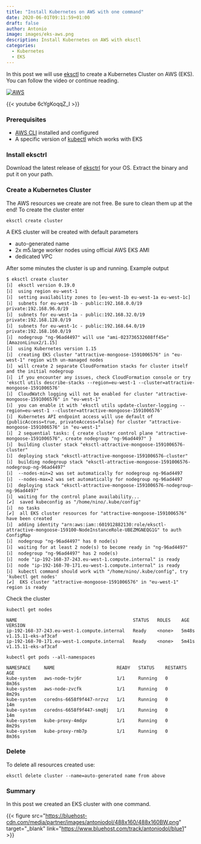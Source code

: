 ```yaml
---
title: "Install Kubernetes on AWS with one command"
date: 2020-06-01T09:11:59+01:00
draft: false
author: Antonio
image: images/eks-aws.png
description: Install Kubernetes on AWS with eksctl
categories: 
  - Kubernetes
  - EKS
---
```


In this post we will use [eksctl](https://eksctl.io) to create a Kubernetes Cluster on AWS (EKS). You can follow the video or continue reading.

[![AWS](https://static.shareasale.com/image/43514/300X2503_00.jpg)](https://shareasale.com/r.cfm?b=1551034&amp;u=2310472&amp;m=43514&amp;urllink=&amp;afftrack=)

{{< youtube 6cYgKoqqZ_I >}}

### Prerequisites
* [AWS CLI](https://docs.aws.amazon.com/cli/latest/userguide/install-cliv1.html) installed and configured
* A specific version of [kubectl](https://docs.aws.amazon.com/eks/latest/userguide/install-kubectl.html) which works with EKS

### Install eksctrl
Download the latest release of [eksctrl](https://github.com/weaveworks/eksctl/releases) for your OS. Extract the binary and put it on your path.

### Create a Kubernetes Cluster
The AWS resources we create are not free. Be sure to clean them up at the end! To create the cluster enter
    
    eksctl create cluster

A EKS cluster will be created with default parameters

* auto-generated name
* 2x m5.large worker nodes using official AWS EKS AMI
* dedicated VPC

After some minutes the cluster is up and running. Example output

    $ eksctl create cluster
    [ℹ]  eksctl version 0.19.0
    [ℹ]  using region eu-west-1
    [ℹ]  setting availability zones to [eu-west-1b eu-west-1a eu-west-1c]
    [ℹ]  subnets for eu-west-1b - public:192.168.0.0/19 private:192.168.96.0/19
    [ℹ]  subnets for eu-west-1a - public:192.168.32.0/19 private:192.168.128.0/19
    [ℹ]  subnets for eu-west-1c - public:192.168.64.0/19 private:192.168.160.0/19
    [ℹ]  nodegroup "ng-96ad4497" will use "ami-023736532608ff45e" [AmazonLinux2/1.15]
    [ℹ]  using Kubernetes version 1.15
    [ℹ]  creating EKS cluster "attractive-mongoose-1591006576" in "eu-west-1" region with un-managed nodes
    [ℹ]  will create 2 separate CloudFormation stacks for cluster itself and the initial nodegroup
    [ℹ]  if you encounter any issues, check CloudFormation console or try 'eksctl utils describe-stacks --region=eu-west-1 --cluster=attractive-mongoose-1591006576'
    [ℹ]  CloudWatch logging will not be enabled for cluster "attractive-mongoose-1591006576" in "eu-west-1"
    [ℹ]  you can enable it with 'eksctl utils update-cluster-logging --region=eu-west-1 --cluster=attractive-mongoose-1591006576'
    [ℹ]  Kubernetes API endpoint access will use default of {publicAccess=true, privateAccess=false} for cluster "attractive-mongoose-1591006576" in "eu-west-1"
    [ℹ]  2 sequential tasks: { create cluster control plane "attractive-mongoose-1591006576", create nodegroup "ng-96ad4497" }
    [ℹ]  building cluster stack "eksctl-attractive-mongoose-1591006576-cluster"
    [ℹ]  deploying stack "eksctl-attractive-mongoose-1591006576-cluster"
    [ℹ]  building nodegroup stack "eksctl-attractive-mongoose-1591006576-nodegroup-ng-96ad4497"
    [ℹ]  --nodes-min=2 was set automatically for nodegroup ng-96ad4497
    [ℹ]  --nodes-max=2 was set automatically for nodegroup ng-96ad4497
    [ℹ]  deploying stack "eksctl-attractive-mongoose-1591006576-nodegroup-ng-96ad4497"
    [ℹ]  waiting for the control plane availability...
    [✔]  saved kubeconfig as "/home/nino/.kube/config"
    [ℹ]  no tasks
    [✔]  all EKS cluster resources for "attractive-mongoose-1591006576" have been created
    [ℹ]  adding identity "arn:aws:iam::601912882130:role/eksctl-attractive-mongoose-159100-NodeInstanceRole-UBEZMGNEQG1G" to auth ConfigMap
    [ℹ]  nodegroup "ng-96ad4497" has 0 node(s)
    [ℹ]  waiting for at least 2 node(s) to become ready in "ng-96ad4497"
    [ℹ]  nodegroup "ng-96ad4497" has 2 node(s)
    [ℹ]  node "ip-192-168-37-243.eu-west-1.compute.internal" is ready
    [ℹ]  node "ip-192-168-70-171.eu-west-1.compute.internal" is ready
    [ℹ]  kubectl command should work with "/home/nino/.kube/config", try 'kubectl get nodes'
    [✔]  EKS cluster "attractive-mongoose-1591006576" in "eu-west-1" region is ready

Check the cluster

    kubectl get nodes
    
    NAME                                           STATUS   ROLES    AGE     VERSION
    ip-192-168-37-243.eu-west-1.compute.internal   Ready    <none>   5m48s   v1.15.11-eks-af3caf
    ip-192-168-70-171.eu-west-1.compute.internal   Ready    <none>   5m41s   v1.15.11-eks-af3caf

    kubectl get pods --all-namespaces
    
    NAMESPACE     NAME                       READY   STATUS    RESTARTS   AGE
    kube-system   aws-node-tvj6r             1/1     Running   0          8m36s
    kube-system   aws-node-zvcfk             1/1     Running   0          8m29s
    kube-system   coredns-6658f9f447-nrzvz   1/1     Running   0          14m
    kube-system   coredns-6658f9f447-smq8j   1/1     Running   0          14m
    kube-system   kube-proxy-4mdgv           1/1     Running   0          8m29s
    kube-system   kube-proxy-rmb7p           1/1     Running   0          8m36s

### Delete
To delete all resources created use:

    eksctl delete cluster --name=auto-generated name from above

### Summary
In this post we created an EKS cluster with one command.

{{< figure src="https://bluehost-cdn.com/media/partner/images/antoniodol/488x160/488x160BW.png" target="_blank" link="https://www.bluehost.com/track/antoniodol/blue1" >}}
